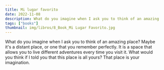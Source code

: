 ```yaml
---
title: Mi lugar favorito
date: 2022-11-08
description: What do you imagine when I ask you to think of an amazing place?
tags: ["books"]
thumbnail: img/libros/8_Book_Mi Lugar Favorito.jpg
---
```


What do you imagine when I ask you to think of an amazing place? Maybe it's a distant place, or one that you remember perfectly. It is a space that allows you to live different adventures every time you visit it. What would you think if I told you that this place is all yours? That place is your imagination.